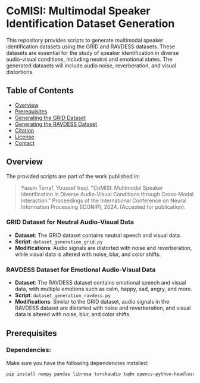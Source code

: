 # CoMISI: Multimodal Speaker Identification Dataset Generation

This repository provides scripts to generate multimodal speaker identification datasets using the GRID and RAVDESS datasets. These datasets are essential for the study of speaker identification in diverse audio-visual conditions, including neutral and emotional states. The generated datasets will include audio noise, reverberation, and visual distortions.

## Table of Contents
- [Overview](#overview)
- [Prerequisites](#prerequisites)
- [Generating the GRID Dataset](#generating-the-grid-dataset)
- [Generating the RAVDESS Dataset](#generating-the-ravdess-dataset)
- [Citation](#citation)
- [License](#license)
- [Contact](#contact)

## Overview

The provided scripts are part of the work published in:
> Yassin Terraf, Youssef Iraqi. "CoMISI: Multimodal Speaker Identification in Diverse Audio-Visual Conditions through Cross-Modal Interaction." Proceedings of the International Conference on Neural Information Processing (ICONIP), 2024. (Accepted for publication).

### GRID Dataset for Neutral Audio-Visual Data
- **Dataset**: The GRID dataset contains neutral speech and visual data.
- **Script**: `dataset_generation_grid.py`
- **Modifications**: Audio signals are distorted with noise and reverberation, while visual data is altered with noise, blur, and color shifts.

### RAVDESS Dataset for Emotional Audio-Visual Data
- **Dataset**: The RAVDESS dataset contains emotional speech and visual data, with multiple emotions such as calm, happy, sad, angry, and more.
- **Script**: `dataset_generation_ravdess.py`
- **Modifications**: Similar to the GRID dataset, audio signals in the RAVDESS dataset are distorted with noise and reverberation, and visual data is altered with noise, blur, and color shifts.

## Prerequisites

### Dependencies:
Make sure you have the following dependencies installed:

```bash
pip install numpy pandas librosa torchaudio tqdm opencv-python-headless pyroomacoustics keras_facenet speechbrain mtcnn
